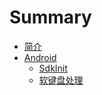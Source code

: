 # Summary

* [简介](README.md)
* [Android](android/README.md)
    * [SdkInit](android/sdkinit.md)
    * [软键盘处理](android/softKey.md)

